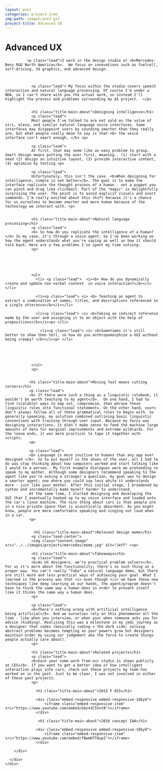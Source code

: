 ```yaml
---
layout: post
categories: project-item
img-path: images/aux3.gif
project-title: Advanced UX
---
```




<div class="container-fluid">
  <div class="description"> 
    <div class="row text-left">
      <div class="col-sm-10 col-sm-offset-1">
              <h1 class="title-main-about">Advanced UX</h1>

              <p class="lead">I work in the design studio at <b>Mercedes-Benz R&D North America</b>.  We focus on innovations such as fuelcell, self-driving, 3d graphics, and advanced design.



                <p class="lead"> My focus within the studio covers speech interaction and natural language processing. Of course I'm under a NDA, so I can't share with you the actual work, so instead I'll highlight the process and problems surrounding my AI project.  </p>


                <h1 class="title-main-about">Designing intelligence</h1>
                <p class="lead">
                Most people I've talked to are not sold on the value of siri, alexa, and similar natural language voice interfaces. Some interfaces may disappoint users by sounding smarter than they really are, but what people really mean to say is that <b> the voice interface isn't smart enough. </b> <p>

                <p class="lead">
                At first, that may seem like an easy problem to grasp. Smart design means putting the user first, meaning.. (1) start with a need (2) design an intuitive layout, (3) provide interactive content, (4) optimize by testing <p>

                <p class="lead">
                Unfortunately, this isn't the case. <b>When designing for intelligence, simple is not better</b>. The goal is to make the interface replicate the thought process of a human - not a puppet you can pinch and drag like clickbait. Part of the "magic" is delightfully surprising the user. The point is to avoid explicit visuals and overt commands. I'm really excited about this shift because it's a chance for us ourselves to become smarter and more human because of the technology we interact with. <p>

                
                <h1 class="title-main-about">Natural language processing</h1>
                <p class="lead">
                <b> So how do you replicate the intelligence of a human? </b> In my case, it's through a voice agent. So I've been working on how the agent understands what you're saying as well as how it should talk back. Here are a few problems I've spent my time solving:
                <p>

                
               


                <ul>
                  <li> <p class="lead">  <i><b> How do you dynamically create and update non-verbal context  in voice interaction?</b></i></li>

                  <li><p class="lead"> <i> <b> Teaching an agent to extract a combination of names, titles, and descriptions referenced in a single utterance</b></i></li>

                  <li><p class="lead"> <i> <b>Taking an indirect reference made by the user and assigning it to an object with the help of prepositions</b></i><p> </li>

                    <li><p class="lead"> <i> <b>Sometimes it's still better to show then tell, so how do you anthropomorphize a GUI without being creepy? </b></i><p> </li> 





                </ul>
                <p>


               <h1 class="title-main-about">Moving fast means cutting corners</h1>
               <p class="lead">   
               <b> If there were such a thing as a linguistic rulebook, it wouldn't be worth teaching to my agent</b>.  On one hand, I had to find (scalable) ways to map out, compromise, then phrase these linguistic rules into functional statements. On the other hand, users don't always follow all of these grammatical rules to begin with. So generally speaking, my solution combined outlining basic linguistic conventions with training through user input. Because my focus was designing interactions, it didn't make sense to feed the machine large amounts of data for marginal improvements and extreme wildcards. For the loose ends, it was more practical to tape it together with scripts.
               <p>

               <p class="lead"> 
               <b> Language is more inuitive to humans than any app ever designed </b>. So to put myself in the shoes of the user, all I had to do was stop thinking about how computers worked and start talking like I would to a person.. My first example dialogues were me pretending to speak to my mother. Although some designers recommend speaking to the agent like you're asking a stranger a question, my goal was to design a smarter agent; one where you could say less white it understands more - just like your mother. After this initial stage, I broadened my syntax and incrementally made myself harder to understand. 
               At the same time, I started designing and developing the GUI that I eventually hooked up to my voice interface and loaded onto the car's linux machine. The nice thing about cars is that people are in a nice private space that is acoustically absorbent. As you might know, people are more comfortable speaking and singing out loud when in a car. 
               <p>


                 <h1 class="title-main-about">Relevant design meme</h1>
                <p class="lead-center"> 
                <img class="content-image"  src="../../images/projects/mercedes/meme.jpg" alt="Jeff" ><p>

                <h1 class="title-main-about">Takeaways</h1>
                <p class="lead">
                <b>As UX designers, we're practical problem solvers</b>. For us it's more about the functionality; there's no such thing as a proper way. You can't really "fake" a natural language demo, but there are still more and less practical ways of achieving your goal. What I learned in the process was that <i> even though </i> we have these new techniques like deep learning at our hands, the agent/program doesn't have to think the same way a human does in order to present itself like it thinks the same way a human does.
                <p>

                <p class="lead">
                <b>There's nothing wrong with artificial intelligence being artificial</b>. And we ourselves rely on this phenomenon all the time - like when you interview, or when your when someone asks you for advice (kidding). Realizing this was a milestone in my jedi journey as a designer that codes (basically coding = the dark side; solving abstract problems becomes tempting as your powers grow but designers maintain order by using our judgement aka the force to create things people actually care about).
                <p> 

                <h1 class="title-main-about">Related projects</h1>
                <p class="lead">
                <b>Each year some work from our studio is shown publicly at CES</b>. If you want to get a better idea of how intelligent interaction plays into cars, check out these projects my team has worked on in the past. Just to be clear, I was not involved in either of these past projects.
                <p>

                  <h1 class="title-main-about">2015 F 015</h1>
                  
                  <div class="embed-responsive embed-responsive-16by9">
                      <iframe class="embed-responsive-item" src="https://www.youtube.com/embed/GAz42C5Vvt8"></iframe>
                  </div>

                   <h1 class="title-main-about">2016 concept IAA</h1>
                 
                  <div class="embed-responsive embed-responsive-16by9">
                      <iframe class="embed-responsive-item" src="https://www.youtube.com/embed/fBwmH7TAupI"></iframe>
                  </div>

        </div>

      </div>
    </div>
  </div>